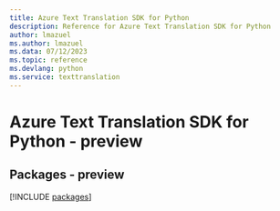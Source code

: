 ```yaml
---
title: Azure Text Translation SDK for Python
description: Reference for Azure Text Translation SDK for Python
author: lmazuel
ms.author: lmazuel
ms.data: 07/12/2023
ms.topic: reference
ms.devlang: python
ms.service: texttranslation
---
```

# Azure Text Translation SDK for Python - preview
## Packages - preview
[!INCLUDE [packages](text-translation-index.md)]